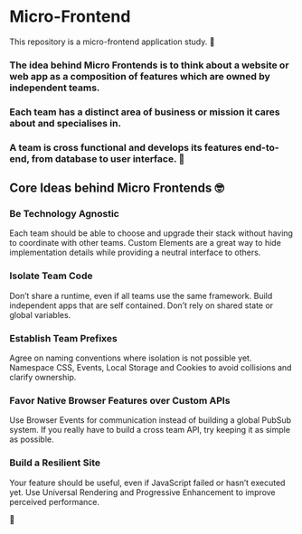 # Micro-Frontend

This repository is a micro-frontend application study. 🤘

### The idea behind Micro Frontends is to think about a website or web app as a composition of features which are owned by independent teams. 
### Each team has a distinct area of business or mission it cares about and specialises in.
### A team is cross functional and develops its features end-to-end, from database to user interface. 🧐

## Core Ideas behind Micro Frontends 🤓
### Be Technology Agnostic
Each team should be able to choose and upgrade their stack without having to coordinate with other teams. Custom Elements are a great way to hide implementation details while providing a neutral interface to others.
### Isolate Team Code
Don’t share a runtime, even if all teams use the same framework. Build independent apps that are self contained. Don’t rely on shared state or global variables.
### Establish Team Prefixes
Agree on naming conventions where isolation is not possible yet. Namespace CSS, Events, Local Storage and Cookies to avoid collisions and clarify ownership.
### Favor Native Browser Features over Custom APIs
Use Browser Events for communication instead of building a global PubSub system. If you really have to build a cross team API, try keeping it as simple as possible.
### Build a Resilient Site
Your feature should be useful, even if JavaScript failed or hasn’t executed yet. Use Universal Rendering and Progressive Enhancement to improve perceived performance.

🔮
